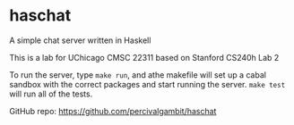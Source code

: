 # haschat
A simple chat server written in Haskell

This is a lab for UChicago CMSC 22311 based on Stanford CS240h Lab 2

To run the server, type `make run`, and athe makefile will set up a cabal sandbox
with the correct packages and start running the server.  `make test` will run
all of the tests.

GitHub repo: https://github.com/percivalgambit/haschat

